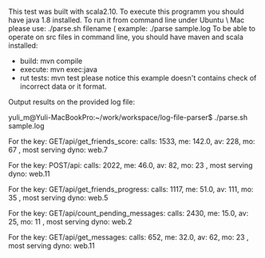 
This test was built with scala2.10. To execute this programm you should have java 1.8 installed.
To run it from command line under Ubuntu \ Mac please use: 
    ./parse.sh filename ( example: ./parse sample.log 
To be able to operate on src files in command line, you should have maven and scala installed: 
   * build: mvn compile 
   * execute: mvn exec:java
   * rut tests: mvn test
please notice this example doesn't contains check of incorrect data or it format.

Output results on the provided log file:

yuli_m@Yuli-MacBookPro:~/work/workspace/log-file-parser$ ./parse.sh sample.log 

For the key: GET/api/get_friends_score: 
        calls: 1533, me: 142.0, av: 228, mo: 67 ,
        most serving dyno: web.7  
        
For the key: POST/api: 
        calls: 2022, me: 46.0, av: 82, mo: 23 ,
        most serving dyno: web.11  
        
For the key: GET/api/get_friends_progress: 
        calls: 1117, me: 51.0, av: 111, mo: 35 ,
        most serving dyno: web.5  
        
For the key: GET/api/count_pending_messages: 
        calls: 2430, me: 15.0, av: 25, mo: 11 ,
        most serving dyno: web.2  
        
For the key: GET/api/get_messages: 
        calls: 652, me: 32.0, av: 62, mo: 23 ,
        most serving dyno: web.11  

